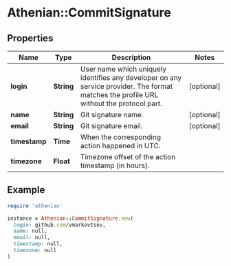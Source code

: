 # Athenian::CommitSignature

## Properties

| Name | Type | Description | Notes |
| ---- | ---- | ----------- | ----- |
| **login** | **String** | User name which uniquely identifies any developer on any service provider. The format matches the profile URL without the protocol part.  | [optional] |
| **name** | **String** | Git signature name. | [optional] |
| **email** | **String** | Git signature email. | [optional] |
| **timestamp** | **Time** | When the corresponding action happened in UTC. |  |
| **timezone** | **Float** | Timezone offset of the action timestamp (in hours). |  |

## Example

```ruby
require 'athenian'

instance = Athenian::CommitSignature.new(
  login: github.com/vmarkovtsev,
  name: null,
  email: null,
  timestamp: null,
  timezone: null
)
```

